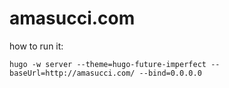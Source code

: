 # amasucci.com

how to run it:

`hugo -w server --theme=hugo-future-imperfect --baseUrl=http://amasucci.com/ --bind=0.0.0.0`
